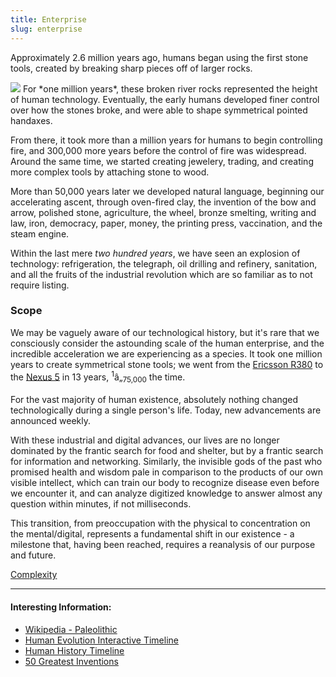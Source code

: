 ```yaml
---
title: Enterprise
slug: enterprise
---
```


Approximately 2.6 million years ago, humans began using the first stone tools, created by breaking sharp pieces off of larger rocks.

<img className="right" src="/image/acheulean.jpg" data-source="An Acheulean - stone tool after exposure to one million years of human ephemeralization. ~ Wikipedia" data-link="https://en.wikipedia.org/wiki/File:Acheuleanhandaxes.jpg" />
For *one million years*, these broken river rocks represented the height of human technology. Eventually, the early humans developed finer control over how the stones broke, and were able to shape symmetrical pointed handaxes.

From there, it took more than a million years for humans to begin controlling fire, and 300,000 more years before the control of fire was widespread. Around the same time, we started creating jewelery, trading, and creating more complex tools by attaching stone to wood.

More than 50,000 years later we developed natural language, beginning our accelerating ascent, through oven-fired clay, the invention of the bow and arrow, polished stone, agriculture, the wheel, bronze smelting, writing and law, iron, democracy, paper, money, the printing press, vaccination, and the steam engine.

Within the last mere _two hundred years_, we have seen an explosion of technology: refrigeration, the telegraph, oil drilling and refinery, sanitation, and all the fruits of the industrial revolution which are so familiar as to not require listing.

### Scope

We may be vaguely aware of our technological history, but it's rare that we consciously consider the astounding scale of the human enterprise, and the incredible acceleration we are experiencing as a species. It took one million years to create symmetrical stone tools; we went from the [Ericsson R380](http://en.wikipedia.org/wiki/Ericsson_R380) to the [Nexus 5](http://en.wikipedia.org/wiki/Nexus_5) in 13 years, <sup>1</sup>â„<sub>75,000</sub> the time.

For the vast majority of human existence, absolutely nothing changed technologically during a single person's life. Today, new advancements are announced weekly.

With these industrial and digital advances, our lives are no longer dominated by the frantic search for food and shelter, but by a frantic search for information and networking. Similarly, the invisible gods of the past who promised health and wisdom pale in comparison to the products of our own visible intellect, which can train our body to recognize disease even before we encounter it, and can analyze digitized knowledge to answer almost any question within minutes, if not milliseconds.

This transition, from preoccupation with the physical to concentration on the mental/digital, represents a fundamental shift in our existence - a milestone that, having been reached, requires a reanalysis of our purpose and future.

<a href="/read/complexity" className="next">Complexity</a>

---

#### Interesting Information:

- [Wikipedia - Paleolithic](https://en.wikipedia.org/wiki/Paleolithic)
- [Human Evolution Interactive Timeline](http://humanorigins.si.edu/evidence/human-evolution-timeline-interactive)
- [Human History Timeline](http://humanhistorytimeline.com/)
- [50 Greatest Inventions](http://www.theatlantic.com/magazine/archive/2013/11/innovations-list/309536/)

